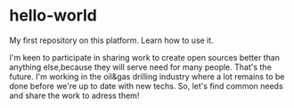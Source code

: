 # hello-world
My first repository on this platform. Learn how to use it.  

I'm keen to participate in sharing work to create open sources better than anything else,because they will serve need for many people. That's the future. 
I'm working in the oil&gas drilling industry where a lot remains to be done before we're up to date with new techs. So, let's find common needs and share the work to adress them!
